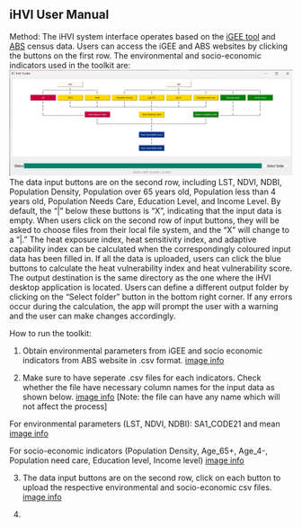 ## iHVI User Manual
Method: 
The iHVI system interface operates based on the [iGEE tool](http://www.gisonmeta.com) and [ABS](https://www.abs.gov.au/census) census data. Users can access the iGEE and ABS websites by clicking the buttons on the first row. The environmental and socio-economic indicators used in the toolkit are: ![image info](GUI.png)
The data input buttons are on the second row, including LST, NDVI, NDBI, Population Density, Population over 65 years old, Population less than 4 years old, Population Needs Care, Education Level, and Income Level. By default, the “|” below these buttons is “X”, indicating that the input data is empty. When users click on the second row of input buttons, they will be asked to choose files from their local file system, and the “X” will change to a “|.” The heat exposure index, heat sensitivity index, and adaptive capability index can be calculated when the correspondingly coloured input data has been filled in. If all the data is uploaded, users can click the blue buttons to calculate the heat vulnerability index and heat vulnerability score. The output destination is the same directory as the one where the iHVI desktop application is located. Users can define a different output folder by clicking on the “Select folder” button in the bottom right corner. If any errors occur during the calculation, the app will prompt the user with a warning and the user can make changes accordingly. 

How to run the toolkit: 
1. Obtain environmental parameters from iGEE and socio economic indicators from ABS website in .csv format. [image info](Indicators.png)

2. Make sure to have seperate .csv files for each indicators. Check whether the file have necessary column names for the input data as shown below. [image info]() [Note: the file can have any name which will not affect the process] 

For environmental parameters (LST, NDVI, NDBI):  SA1_CODE21 and mean [image info]()

For socio-economic indicators (Population Density, Age_65+, Age_4-, Population need care, Education level, Income level) [image info]()

3. The data input buttons are on the second row, click on each button to upload the respective environmental and socio-economic csv files. [image info]()

4. 
